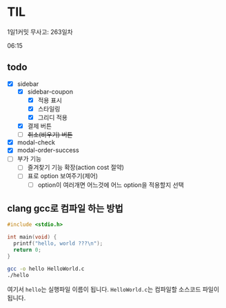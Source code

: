 # TIL

1일1커밋 무사고: 263일차

06:15

## todo

- [x] sidebar
  - [x] sidebar-coupon
    - [x] 적용 표시
    - [x] 스타일링
    - [x] 그리디 적용
  - [x] 결제 버튼
  - [ ] ~~취소(비우기) 버튼~~
- [x] modal-check
- [x] modal-order-success
- [ ] 부가 기능
  - [ ] 즐겨찾기 기능 확장(action cost 절약)
  - [ ] 표로 option 보여주기(제어)
    - [ ] option이 여러개면 어느것에 어느 option을 적용할지 선택

## clang gcc로 컴파일 하는 방법

```c
#include <stdio.h>

int main(void) {
  printf("hello, world ???\n");
  return 0;
}
```

```sh
gcc -o hello HelloWorld.c
./hello
```

여기서 `hello`는 실행파일 이름이 됩니다. `HelloWorld.c`는 컴파일할 소스코드 파일이 됩니다.
